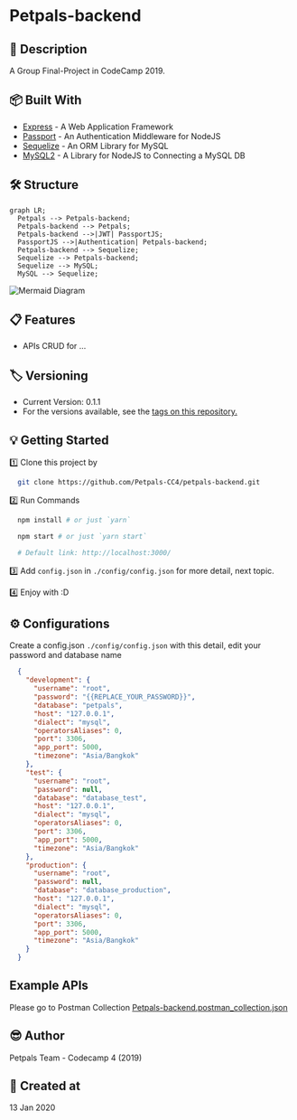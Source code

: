 # Petpals-backend

## 📘 Description

A Group Final-Project in CodeCamp 2019.

## 📦 Built With

- [Express](https://expressjs.com/) - A Web Application Framework
- [Passport](http://www.passportjs.org/docs/) - An Authentication Middleware for NodeJS
- [Sequelize](https://sequelize.org/) - An ORM Library for MySQL
- [MySQL2](https://www.npmjs.com/package/mysql2) - A Library for NodeJS to Connecting a MySQL DB

## 🛠 Structure

```mermaid
graph LR;
  Petpals --> Petpals-backend;
  Petpals-backend --> Petpals;
  Petpals-backend -->|JWT| PassportJS;
  PassportJS -->|Authentication| Petpals-backend;
  Petpals-backend --> Sequelize;
  Sequelize --> Petpals-backend;
  Sequelize --> MySQL;
  MySQL --> Sequelize;
```

![Mermaid Diagram](./mermaid-diagram.svg)

## 📋 Features

- APIs CRUD for ...

## 🏷 Versioning

- Current Version: 0.1.1
- For the versions available, see the [tags on this repository.](https://github.com/Petpals-CC4/petpals-backend/tags)

## 💡 Getting Started

1️⃣ Clone this project by

  ```bash
    git clone https://github.com/Petpals-CC4/petpals-backend.git
  ```

2️⃣ Run Commands

  ```bash
    npm install # or just `yarn`

    npm start # or just `yarn start`

    # Default link: http://localhost:3000/
  ```

3️⃣ Add `config.json` in `./config/config.json` for more detail, next topic.

4️⃣ Enjoy with :D

## ⚙️ Configurations

Create a config.json `./config/config.json` with this detail, edit your password and database name

```json
  {
    "development": {
      "username": "root",
      "password": "{{REPLACE_YOUR_PASSWORD}}",
      "database": "petpals",
      "host": "127.0.0.1",
      "dialect": "mysql",
      "operatorsAliases": 0,
      "port": 3306,
      "app_port": 5000,
      "timezone": "Asia/Bangkok"
    },
    "test": {
      "username": "root",
      "password": null,
      "database": "database_test",
      "host": "127.0.0.1",
      "dialect": "mysql",
      "operatorsAliases": 0,
      "port": 3306,
      "app_port": 5000,
      "timezone": "Asia/Bangkok"
    },
    "production": {
      "username": "root",
      "password": null,
      "database": "database_production",
      "host": "127.0.0.1",
      "dialect": "mysql",
      "operatorsAliases": 0,
      "port": 3306,
      "app_port": 5000,
      "timezone": "Asia/Bangkok"
    }
  }
```

## Example APIs

Please go to Postman Collection [Petpals-backend.postman_collection.json](Petpals-backend.postman_collection.json)

## 😎 Author

Petpals Team - Codecamp 4 (2019)

## 🚩 Created at

13 Jan 2020
